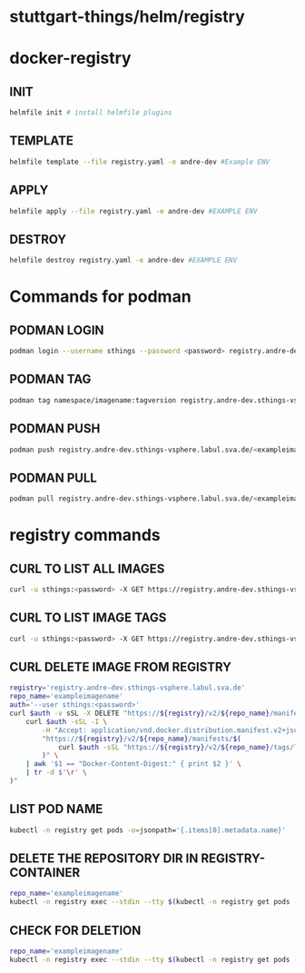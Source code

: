 # stuttgart-things/helm/registry

# docker-registry

## INIT
```bash
helmfile init # install helmfile plugins
```

## TEMPLATE
```bash
helmfile template --file registry.yaml -e andre-dev #Example ENV
```

## APPLY
```bash
helmfile apply --file registry.yaml -e andre-dev #EXAMPLE ENV
```

## DESTROY
```bash
helmfile destroy registry.yaml -e andre-dev #EXAMPLE ENV
```

# Commands for podman

## PODMAN LOGIN
```bash
podman login --username sthings --password <password> registry.andre-dev.sthings-vsphere.labul.sva.de
```

## PODMAN TAG
```bash
podman tag namespace/imagename:tagversion registry.andre-dev.sthings-vsphere.labul.sva.de/<exampleimagename>
```

## PODMAN PUSH
```bash
podman push registry.andre-dev.sthings-vsphere.labul.sva.de/<exampleimagename>
```

## PODMAN PULL
```bash
podman pull registry.andre-dev.sthings-vsphere.labul.sva.de/<exampleimagename>
```

# registry commands

## CURL TO LIST ALL IMAGES
```bash
curl -u sthings:<password> -X GET https://registry.andre-dev.sthings-vsphere.labul.sva.de/v2/_catalog | jq .repositories[]
```

## CURL TO LIST IMAGE TAGS
```bash
curl -u sthings:<password> -X GET https://registry.andre-dev.sthings-vsphere.labul.sva.de/v2/<exampleimagename>/tags/list
```

## CURL DELETE IMAGE FROM REGISTRY
```bash
registry='registry.andre-dev.sthings-vsphere.labul.sva.de'
repo_name='exampleimagename'
auth='--user sthings:<password>'
curl $auth -v sSL -X DELETE "https://${registry}/v2/${repo_name}/manifests/$(
    curl $auth -sSL -I \
        -H "Accept: application/vnd.docker.distribution.manifest.v2+json" \
        "https://${registry}/v2/${repo_name}/manifests/$(
            curl $auth -sSL "https://${registry}/v2/${repo_name}/tags/list" | jq -r '.tags[0]'
        )" \
    | awk '$1 == "Docker-Content-Digest:" { print $2 }' \
    | tr -d $'\r' \
)"
```

## LIST POD NAME
```bash
kubectl -n registry get pods -o=jsonpath='{.items[0].metadata.name}'
```

## DELETE THE REPOSITORY DIR IN REGISTRY-CONTAINER
```bash
repo_name='exampleimagename'
kubectl -n registry exec --stdin --tty $(kubectl -n registry get pods -o=jsonpath='{.items[0].metadata.name}') -- rm -rf /var/lib/registry/docker/registry/v2/repositories/${repo_name}
```

## CHECK FOR DELETION
```bash
repo_name='exampleimagename'
kubectl -n registry exec --stdin --tty $(kubectl -n registry get pods -o=jsonpath='{.items[0].metadata.name}') -- ls /var/lib/registry/docker/registry/v2/repositories/
```
